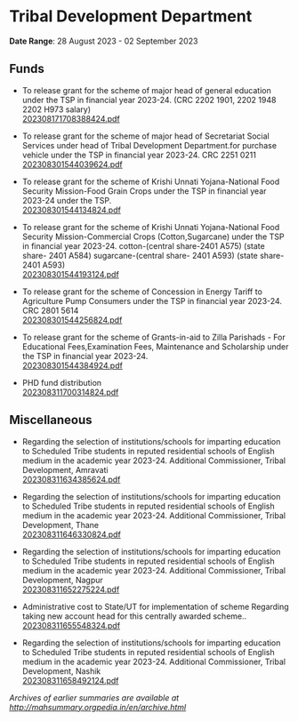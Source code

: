 # Tribal Development Department

**Date Range**: 28 August 2023 - 02 September 2023


## Funds
- To release grant for the scheme of major head of general education under the TSP in financial year 2023-24. (CRC 2202 1901, 2202 1948 2202 H973 salary)\
  [202308171708388424.pdf](https://gr.maharashtra.gov.in/Site/Upload/Government%20Resolutions/English/202308171708388424.pdf)

- To release grant for the scheme of major head of Secretariat Social Services under head of Tribal Development Department.for purchase vehicle under the TSP in financial year 2023-24. CRC 2251 0211\
  [202308301544039624.pdf](https://gr.maharashtra.gov.in/Site/Upload/Government%20Resolutions/English/202308301544039624.pdf)

- To release grant for the scheme of Krishi Unnati Yojana-National Food Security Mission-Food Grain Crops under the TSP in financial year 2023-24 under the TSP.\
  [202308301544134824.pdf](https://gr.maharashtra.gov.in/Site/Upload/Government%20Resolutions/English/202308301544134824.pdf)

- To release grant for the scheme of Krishi Unnati Yojana-National Food Security Mission-Commercial Crops (Cotton,Sugarcane) under the TSP in financial year 2023-24. cotton-(central share-2401 A575) (state share- 2401 A584) sugarcane-(central share- 2401 A593) (state share-2401 A593)\
  [202308301544193124.pdf](https://gr.maharashtra.gov.in/Site/Upload/Government%20Resolutions/English/202308301544193124.pdf)

- To release grant for the scheme of Concession in Energy Tariff to Agriculture Pump Consumers under the TSP in financial year 2023-24. CRC 2801 5614\
  [202308301544256824.pdf](https://gr.maharashtra.gov.in/Site/Upload/Government%20Resolutions/English/202308301544256824.pdf)

- To release grant for the scheme of Grants-in-aid to Zilla Parishads - For Educational Fees,Examination Fees, Maintenance and Scholarship under the TSP in financial year 2023-24.\
  [202308301544384924.pdf](https://gr.maharashtra.gov.in/Site/Upload/Government%20Resolutions/English/202308301544384924.pdf)

- PHD fund distribution\
  [202308311700314824.pdf](https://gr.maharashtra.gov.in/Site/Upload/Government%20Resolutions/English/202308311700314824.pdf)

## Miscellaneous
- Regarding the selection of institutions/schools for imparting education to Scheduled Tribe students in reputed residential schools of English medium in the academic year 2023-24. Additional Commissioner, Tribal Development, Amravati\
  [202308311634385624.pdf](https://gr.maharashtra.gov.in/Site/Upload/Government%20Resolutions/English/202308311634385624.pdf)

- Regarding the selection of institutions/schools for imparting education to Scheduled Tribe students in reputed residential schools of English medium in the academic year 2023-24. Additional Commissioner, Tribal Development, Thane\
  [202308311646330824.pdf](https://gr.maharashtra.gov.in/Site/Upload/Government%20Resolutions/English/202308311646330824.pdf)

- Regarding the selection of institutions/schools for imparting education to Scheduled Tribe students in reputed residential schools of English medium in the academic year 2023-24. Additional Commissioner, Tribal Development, Nagpur\
  [202308311652275224.pdf](https://gr.maharashtra.gov.in/Site/Upload/Government%20Resolutions/English/202308311652275224.pdf)

- Administrative cost to State/UT for implementation of scheme Regarding taking new account head for this centrally awarded scheme..\
  [202308311655548324.pdf](https://gr.maharashtra.gov.in/Site/Upload/Government%20Resolutions/English/202308311655548324.pdf)

- Regarding the selection of institutions/schools for imparting education to Scheduled Tribe students in reputed residential schools of English medium in the academic year 2023-24. Additional Commissioner, Tribal Development, Nashik\
  [202308311658492124.pdf](https://gr.maharashtra.gov.in/Site/Upload/Government%20Resolutions/English/202308311658492124.pdf)


*Archives of earlier summaries are available at http://mahsummary.orgpedia.in/en/archive.html*